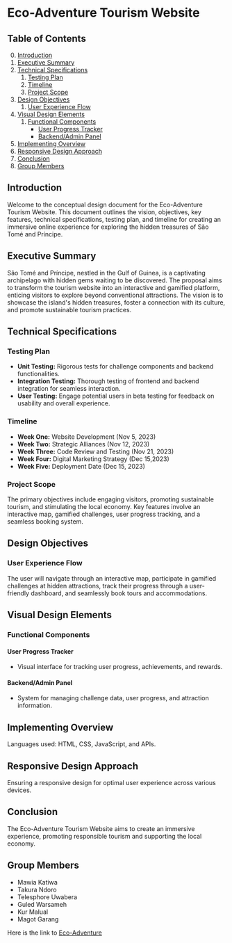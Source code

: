 
# Eco-Adventure Tourism Website

## Table of Contents
0. [Introduction](#introduction)
1. [Executive Summary](#executive-summary)
2. [Technical Specifications](#technical-specifications)
    1. [Testing Plan](#testing-plan)
    2. [Timeline](#timeline)
    3. [Project Scope](#project-scope)
3. [Design Objectives](#design-objectives)
    1. [User Experience Flow](#user-experience-flow)
4. [Visual Design Elements](#visual-design-elements)
    1. [Functional Components](#functional-components)
        - [User Progress Tracker](#user-progress-tracker)
        - [Backend/Admin Panel](#backendadmin-panel)
5. [Implementing Overview](#implementing-overview)
6. [Responsive Design Approach](#responsive-design-approach)
7. [Conclusion](#conclusion)
8. [Group Members](#group-members)

## Introduction

Welcome to the conceptual design document for the Eco-Adventure Tourism Website. This document outlines the vision, objectives, key features, technical specifications, testing plan, and timeline for creating an immersive online experience for exploring the hidden treasures of São Tomé and Príncipe.

## Executive Summary

São Tomé and Príncipe, nestled in the Gulf of Guinea, is a captivating archipelago with hidden gems waiting to be discovered. The proposal aims to transform the tourism website into an interactive and gamified platform, enticing visitors to explore beyond conventional attractions. The vision is to showcase the island's hidden treasures, foster a connection with its culture, and promote sustainable tourism practices.

## Technical Specifications

### Testing Plan

- **Unit Testing:** Rigorous tests for challenge components and backend functionalities.
- **Integration Testing:** Thorough testing of frontend and backend integration for seamless interaction.
- **User Testing:** Engage potential users in beta testing for feedback on usability and overall experience.

### Timeline

- **Week One:** Website Development (Nov 5, 2023)
- **Week Two:** Strategic Alliances (Nov 12, 2023)
- **Week Three:** Code Review and Testing (Nov 21, 2023)
- **Week Four:** Digital Marketing Strategy (Dec 15,2023)
- **Week Five:** Deployment Date (Dec 15, 2023)

### Project Scope

The primary objectives include engaging visitors, promoting sustainable tourism, and stimulating the local economy. Key features involve an interactive map, gamified challenges, user progress tracking, and a seamless booking system.

## Design Objectives

### User Experience Flow

The user will navigate through an interactive map, participate in gamified challenges at hidden attractions, track their progress through a user-friendly dashboard, and seamlessly book tours and accommodations.

## Visual Design Elements

### Functional Components

#### User Progress Tracker

- Visual interface for tracking user progress, achievements, and rewards.

#### Backend/Admin Panel

- System for managing challenge data, user progress, and attraction information.

## Implementing Overview

Languages used: HTML, CSS, JavaScript, and APIs.

## Responsive Design Approach

Ensuring a responsive design for optimal user experience across various devices.

## Conclusion

The Eco-Adventure Tourism Website aims to create an immersive experience, promoting responsible tourism and supporting the local economy.

## Group Members

- Mawia Katiwa
- Takura Ndoro
- Telesphore Uwabera
- Guled Warsameh
- Kur Malual
- Magot Garang


Here is the link to [Eco-Adventure](https://ecoadventure.netlify.app/)
